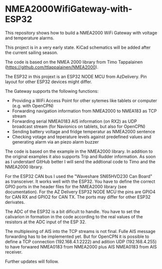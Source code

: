 # NMEA2000WifiGateway-with-ESP32
This repository shows how to build a NMEA2000 WiFi Gateway with voltage and temperature alarms.

This project is in a very early state. KiCad schematics will be added after the current sailing season.

The code is based on the NMEA 2000 library from Timo Tappalainen (https://github.com/ttlappalainen/NMEA2000).

The ESP32 in this projext is an ESP32 NODE MCU from AzDelivery. Pin layout for other ESP32 devices might differ.

The Gateway supports the following functions:

- Providing a WiFi Access Point for other sytemes like tablets or computer (e.g. with OpenCPN)
- Forwarding navigation information from NMEA2000 to NMEA183 as TCP stream
- Forwarding serial NMEA0183 AIS information (on RX2) as UDP broadcast stream (for Navionics on tablets, but also for OpenCPN)
- Sending battery voltage and fridge temperatur as NMEA2000 sentence
- Checking votage and teperature levels against predefined values and generating alarm via an piezo alarm buzzer

The code is based on the example in the NMEA2000 library.
In addition to the original examples it also supports Trip and Rudder information. As soon as I understanf GitHub better I will send the addtional code to Timo and the NMEA2000 library.

For the ESP32 CAN bus I used the "Waveshare SN65HVD230 Can Board" as transceiver. It works well with the ESP32.
You have to define the correct GPIO ports in the header files for the NMEA2000 library (see documentation). For the AZ Delivery ESP32 NODE MCU the pins are GPIO4 for CAN RX and GPIO2 for CAN TX. The ports may differ for other ESP32 derivates.

The ADC of the ESP32 is a bit dificult to handle. You have to set the calivarion in formation in the code according to the real values of the resistors at the ADC input of the ESP 32.

The multiplexing of AIS into the TCP streams is not final. Fulle AIS message forwarding has to be implemented yet.
But for OpenCPN it is possible to define a TCP connection (192.168.4.1:2222) and adition UDP (192.168.4.255) to have forwared NMEA0183 from NMEA2000 plus AIS NMEA0183 from AIS receiver.

Further updates will follow.










